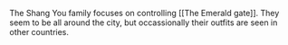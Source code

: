The Shang You family focuses on controlling [[The Emerald gate]]. They seem to be all around the city, but occassionally their outfits are seen in other countries.

